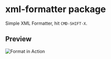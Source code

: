 # xml-formatter package

Simple XML Formatter, hit `CMD-SHIFT-X`.

## Preview

![Format in Action](http://www.neyestrabelli.com/arquivos/xml-formatter.gif)
